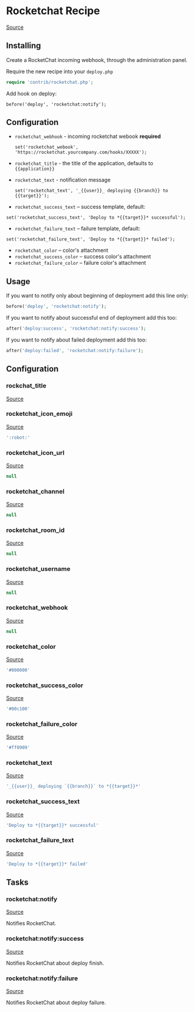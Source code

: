 <!-- DO NOT EDIT THIS FILE! -->
<!-- Instead edit contrib/rocketchat.php -->
<!-- Then run bin/docgen -->

# Rocketchat Recipe

[Source](/contrib/rocketchat.php)



## Installing

Create a RocketChat incoming webhook, through the administration panel.

Require the new recipe into your `deploy.php`

```php
require 'contrib/rocketchat.php';
```

Add hook on deploy:

```
before('deploy', 'rocketchat:notify');
```

## Configuration

 - `rocketchat_webhook` - incoming rocketchat webook **required**
   ```
   set('rocketchat_webook', 'https://rocketchat.yourcompany.com/hooks/XXXXX');
   ```

 - `rocketchat_title` - the title of the application, defaults to `{{application}}`
 - `rocketchat_text` - notification message
   ```
   set('rocketchat_text', '_{{user}}_ deploying {{branch}} to {{target}}');
   ```

 - `rocketchat_success_text` – success template, default:
  ```
  set('rocketchat_success_text', 'Deploy to *{{target}}* successful');
  ```
 - `rocketchat_failure_text` – failure template, default:
  ```
  set('rocketchat_failure_text', 'Deploy to *{{target}}* failed');
  ```

 - `rocketchat_color` – color's attachment
 - `rocketchat_success_color` – success color's attachment
 - `rocketchat_failure_color` – failure color's attachment

## Usage

If you want to notify only about beginning of deployment add this line only:

```php
before('deploy', 'rocketchat:notify');
```

If you want to notify about successful end of deployment add this too:

```php
after('deploy:success', 'rocketchat:notify:success');
```

If you want to notify about failed deployment add this too:

```php
after('deploy:failed', 'rocketchat:notify:failure');
```



## Configuration
### rockchat_title
[Source](https://github.com/deployphp/deployer/blob/master/contrib/rocketchat.php#L70)





### rocketchat_icon_emoji
[Source](https://github.com/deployphp/deployer/blob/master/contrib/rocketchat.php#L74)



```php title="Default value"
':robot:'
```


### rocketchat_icon_url
[Source](https://github.com/deployphp/deployer/blob/master/contrib/rocketchat.php#L75)



```php title="Default value"
null
```


### rocketchat_channel
[Source](https://github.com/deployphp/deployer/blob/master/contrib/rocketchat.php#L77)



```php title="Default value"
null
```


### rocketchat_room_id
[Source](https://github.com/deployphp/deployer/blob/master/contrib/rocketchat.php#L78)



```php title="Default value"
null
```


### rocketchat_username
[Source](https://github.com/deployphp/deployer/blob/master/contrib/rocketchat.php#L79)



```php title="Default value"
null
```


### rocketchat_webhook
[Source](https://github.com/deployphp/deployer/blob/master/contrib/rocketchat.php#L80)



```php title="Default value"
null
```


### rocketchat_color
[Source](https://github.com/deployphp/deployer/blob/master/contrib/rocketchat.php#L82)



```php title="Default value"
'#000000'
```


### rocketchat_success_color
[Source](https://github.com/deployphp/deployer/blob/master/contrib/rocketchat.php#L83)



```php title="Default value"
'#00c100'
```


### rocketchat_failure_color
[Source](https://github.com/deployphp/deployer/blob/master/contrib/rocketchat.php#L84)



```php title="Default value"
'#ff0909'
```


### rocketchat_text
[Source](https://github.com/deployphp/deployer/blob/master/contrib/rocketchat.php#L86)



```php title="Default value"
'_{{user}}_ deploying `{{branch}}` to *{{target}}*'
```


### rocketchat_success_text
[Source](https://github.com/deployphp/deployer/blob/master/contrib/rocketchat.php#L87)



```php title="Default value"
'Deploy to *{{target}}* successful'
```


### rocketchat_failure_text
[Source](https://github.com/deployphp/deployer/blob/master/contrib/rocketchat.php#L88)



```php title="Default value"
'Deploy to *{{target}}* failed'
```



## Tasks

### rocketchat:notify
[Source](https://github.com/deployphp/deployer/blob/master/contrib/rocketchat.php#L91)

Notifies RocketChat.




### rocketchat:notify:success
[Source](https://github.com/deployphp/deployer/blob/master/contrib/rocketchat.php#L121)

Notifies RocketChat about deploy finish.




### rocketchat:notify:failure
[Source](https://github.com/deployphp/deployer/blob/master/contrib/rocketchat.php#L151)

Notifies RocketChat about deploy failure.





